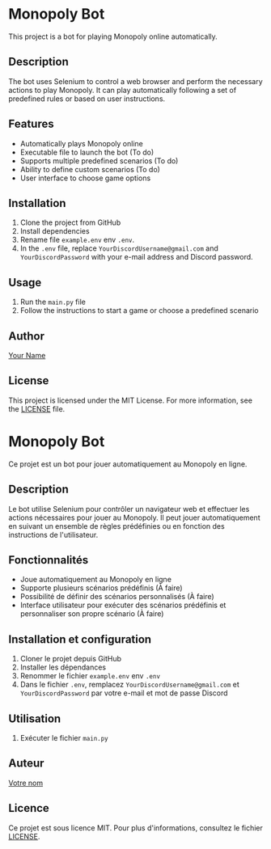# Monopoly Bot

This project is a bot for playing Monopoly online automatically.

## Description

The bot uses Selenium to control a web browser and perform the necessary actions to play Monopoly. It can play automatically following a set of predefined rules or based on user instructions.

## Features

- Automatically plays Monopoly online
- Executable file to launch the bot (To do)
- Supports multiple predefined scenarios (To do)
- Ability to define custom scenarios (To do)
- User interface to choose game options

## Installation

1. Clone the project from GitHub
2. Install dependencies
3. Rename file `example.env` env `.env`.
4. In the `.env` file, replace `YourDiscordUsername@gmail.com` and `YourDiscordPassword` with your e-mail address and Discord password.

## Usage

1. Run the `main.py` file
2. Follow the instructions to start a game or choose a predefined scenario

## Author

[Your Name](https://github.com/shadazls)

## License

This project is licensed under the MIT License. For more information, see the [LICENSE](LICENSE) file.

# Monopoly Bot

Ce projet est un bot pour jouer automatiquement au Monopoly en ligne.

## Description

Le bot utilise Selenium pour contrôler un navigateur web et effectuer les actions nécessaires pour jouer au Monopoly. Il peut jouer automatiquement en suivant un ensemble de règles prédéfinies ou en fonction des instructions de l'utilisateur.

## Fonctionnalités

- Joue automatiquement au Monopoly en ligne
- Supporte plusieurs scénarios prédéfinis (À faire)
- Possibilité de définir des scénarios personnalisés (À faire)
- Interface utilisateur pour exécuter des scénarios prédéfinis et personnaliser son propre scénario (À faire)

## Installation et configuration

1. Cloner le projet depuis GitHub
2. Installer les dépendances
3. Renommer le fichier `example.env` env `.env`
4. Dans le fichier `.env`, remplacez `YourDiscordUsername@gmail.com` et `YourDiscordPassword` par votre e-mail et mot de passe Discord

## Utilisation

1. Exécuter le fichier `main.py`

## Auteur

[Votre nom](https://github.com/shadazls)

## Licence

Ce projet est sous licence MIT. Pour plus d'informations, consultez le fichier [LICENSE](LICENSE).
